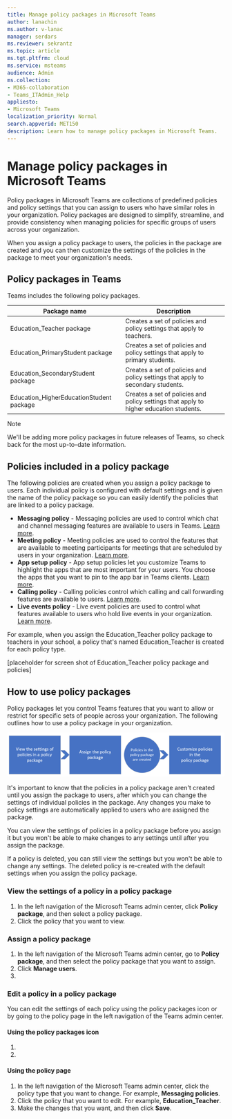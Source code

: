 ```yaml
---
title: Manage policy packages in Microsoft Teams
author: lanachin
ms.author: v-lanac
manager: serdars
ms.reviewer: sekrantz
ms.topic: article
ms.tgt.pltfrm: cloud
ms.service: msteams
audience: Admin
ms.collection: 
- M365-collaboration
- Teams_ITAdmin_Help
appliesto: 
- Microsoft Teams
localization_priority: Normal
search.appverid: MET150
description: Learn how to manage policy packages in Microsoft Teams. 
---
```


# Manage policy packages in Microsoft Teams

Policy packages in Microsoft Teams are collections of predefined policies and policy settings that you can assign to users who have similar roles in your organization. Policy packages are designed to simplify, streamline, and provide consistency when managing policies for specific groups of users across your organization.  

When you assign a policy package to users, the policies in the package are created and you can then customize the settings of the policies in the package to meet your organization's needs.

## Policy packages in Teams

Teams includes the following policy packages.

|**Package name**  |**Description** |
|---------|---------|
|Education_Teacher package     |Creates a set of policies and policy settings that apply to teachers.      |
|Education_PrimaryStudent package    |Creates a set of policies and policy settings that apply to primary students.|
|Education_SecondaryStudent package    |Creates a set of policies and policy settings that apply to secondary students.         |
|Education_HigherEducationStudent package    |Creates a set of policies and policy settings that apply to higher education students.|

> [!NOTE]
> We'll be adding more policy packages in future releases of Teams, so check back for the most up-to-date information.  

## Policies included in a policy package

The following policies are created when you assign a policy package to users. Each individual policy is configured with default settings and is given the name of the policy package so you can easily identify the policies that are linked to a policy package.

- **Messaging policy** - Messaging policies are used to control which chat and channel messaging features are available to users in Teams. [Learn more](messaging-policies-in-teams.md).
- **Meeting policy** - Meeting policies are used to control the features that are available to meeting participants for meetings that are scheduled by users in your organization.  [Learn more](meeting-policies-in-teams.md).
- **App setup policy** - App setup policies let you customize Teams to highlight the apps that are most important for your users. You choose the apps that you want to pin to the app bar in Teams clients. [Learn more](teams-app-setup-policies.md).
- **Calling policy** - Calling policies control which calling and call forwarding features are available to users. [Learn more](teams-calling-policy.md).
- **Live events policy** - Live event policies are used to control what features available to users who hold live events in your organization. [Learn more](teams-live-events/set-up-for-teams-live-events.md).

For example, when you assign the Education_Teacher policy package to teachers in your school, a policy that's named Education_Teacher is created for each policy type.

[placeholder for screen shot of Education_Teacher policy package and policies]

## How to use policy packages

Policy packages let you control Teams features that you want to allow or restrict for specific sets of people across your organization. The following outlines how to use a policy package in your organization.

![Overview of how to use policy packages](media/manage-policy-packages-overview.png)

It's important to know that the policies in a policy package aren't created until you assign the package to users, after which you can change the settings of individual policies in the package. Any changes you make to policy settings are automatically applied to users who are assigned the  package.

You can view the settings of policies in a policy package before you assign it but you won't be able to make changes to any settings until after you assign the package.

If a policy is deleted, you can still view the settings but you won't be able to change any settings. The deleted policy is re-created with the default settings when you assign the policy package.

### View the settings of a policy in a policy package

1. In the left navigation of the Microsoft Teams admin center, click **Policy package**, and then select a policy package.
2. Click the policy that you want to view.

### Assign a policy package

1. In the left navigation of the Microsoft Teams admin center, go to **Policy package**, and then select the policy package that you want to assign. 
2. Click **Manage users**.
3. 

### Edit a policy in a policy package

You can edit the settings of each policy using the policy packages icon or by going to the policy page in the left navigation of the Teams admin center.

#### Using the policy packages icon

1.
2.

#### Using the policy page

1. In the left navigation of the Microsoft Teams admin center, click the policy type that you want to change. For example, **Messaging policies**. 
2. Click the policy that you want to edit.  For example, **Education_Teacher**.
3. Make the changes that you want, and then click **Save**.
